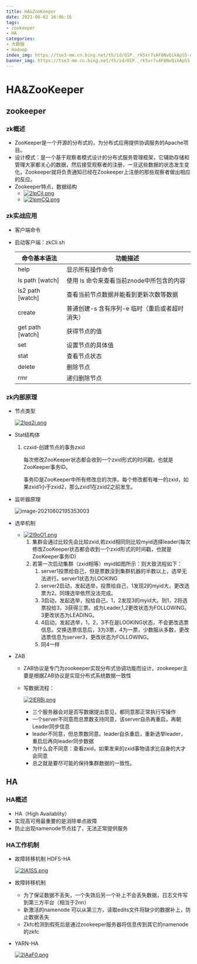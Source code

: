 ```yaml
---
title: HA&ZooKeeper
date: 2021-06-02 16:06:16
tags:
- zookeeper
- HA
categories:
- 大数据
- Hadoop
index_img: https://tse3-mm.cn.bing.net/th/id/OIP._rk5xr7sAF8NvQikApS5-AHaHa?w=198&h=197&c=7&o=5&dpr=1.25&pid=1.7
banner_img: https://tse3-mm.cn.bing.net/th/id/OIP._rk5xr7sAF8NvQikApS5-AHaHa?w=198&h=197&c=7&o=5&dpr=1.25&pid=1.7
---
```


# HA&ZooKeeper

## zookeeper

### zk概述

* ZooKeeper是一个开源的分布式的，为分布式应用提供协调服务的Apache项目。
* 设计模式：是一个基于观察者模式设计的分布式服务管理框架，它辅助存储和管理大家都关心的数据，然后接受观察者的注册，一旦这些数据的状态发生变化，Zookeeper就将负责通知已经在Zookeeper上注册的那些观察者做出相应的反应。
* Zookeeper特点，数据结构
  - [![2lpCjI.png](https://z3.ax1x.com/2021/06/02/2lpCjI.png)](https://imgtu.com/i/2lpCjI)
  - [![2lpmCQ.png](https://z3.ax1x.com/2021/06/02/2lpmCQ.png)](https://imgtu.com/i/2lpmCQ)

### zk实战应用

* 客户端命令

* 启动客户端：zkCli.sh

  | 命令基本语法     | 功能描述                                         |
  | ---------------- | ------------------------------------------------ |
  | help             | 显示所有操作命令                                 |
  | ls path [watch]  | 使用 ls 命令来查看当前znode中所包含的内容        |
  | ls2 path [watch] | 查看当前节点数据并能看到更新次数等数据           |
  | create           | 普通创建-s  含有序列-e  临时（重启或者超时消失） |
  | get path [watch] | 获得节点的值                                     |
  | set              | 设置节点的具体值                                 |
  | stat             | 查看节点状态                                     |
  | delete           | 删除节点                                         |
  | rmr              | 递归删除节点                                     |

### zk内部原理

* 节点类型

  [![2lpq2j.png](https://z3.ax1x.com/2021/06/02/2lpq2j.png)](https://imgtu.com/i/2lpq2j)



* Stat结构体

  1. czxid-创建节点的事务zxid

     每次修改ZooKeeper状态都会收到一个zxid形式的时间戳，也就是ZooKeeper事务ID。

     事务ID是ZooKeeper中所有修改总的次序。每个修改都有唯一的zxid，如果zxid1小于zxid2，那么zxid1在zxid2之前发生。

* 监听器原理

   ![image-20210602195353003](C:\Users\Hasee\AppData\Roaming\Typora\typora-user-images\image-20210602195353003.png)

* 选举机制

  - [![2l9oO1.png](https://z3.ax1x.com/2021/06/02/2l9oO1.png)](https://imgtu.com/i/2l9oO1)
    1. 集群会通过比较先会比较zxid,若zxid相同则比较myid选择leader(每次修改ZooKeeper状态都会收到一个zxid形式的时间戳，也就是ZooKeeper事务ID)
    2. 若第一次启动集群（zxid相等）myid如图所示：则大致流程如下：
       1. server1投票给自己，但是票数没到集群机器的半数以上，选举无法进行。server1状态为LOOKING
       2. server2启动，发起选举，投票给自己，1发现2的myid大，更改选票为2。同理选举依然没法完成。
       3. 3启动，发起选举，投给自己，1，2发现3的myid大。则1，2将选票投给3，3获得三票。成为Leader,1,2更改状态为FOLLOWING。3更改状态为LEADING。
       4. 4启动，发起选举，1，2，3不在是LOOKING状态，不会更改选票信息。交换选票信息后，3为3票，4为一票，少数服从多数，更改选票信息为server3，更改状态为FOLLOWING。
       5. 同4一样

* ZAB

  - ZAB协议是专门为zookeeper实现分布式协调功能而设计。zookeeper主要是根据ZAB协议是实现分布式系统数据一致性

  - 写数据流程：

    [![2lERBj.png](https://z3.ax1x.com/2021/06/02/2lERBj.png)](https://imgtu.com/i/2lERBj)

    - 三个服务器会对是否写数据提出意见，都同意那正常执行写操作
    - 一个server不同意而总票数支持同意，该server自杀再重启，再朝Leader同步信息
    - leader不同意，但总票数同意。leader自杀重启，重新选举leader，重启后再向leader同步数据
    - 为什么会不同意：查看zxid，如果发来的zxid事物请求比自身的大才会同意
    - 总之就是要尽可能的保持集群数据的一致性。

## HA

### HA概述

* HA（High Availablity）
* 实现高可用最重要的是消除单点故障
* 防止出现namenode节点挂了，无法正常提供服务

### HA工作机制

* 故障转移机制 HDFS-HA

  [![2lA1SS.png](https://z3.ax1x.com/2021/06/02/2lA1SS.png)](https://imgtu.com/i/2lA1SS)

* 故障转移机制

  - 为了保证数据不丢失，一个失效后另一个补上不会丢失数据，日志文件写到第三方平台（相当于2nn）
  - 新激活的namenode 可以从第三方，读取edits文件将缺少的数据补上，防止数据丢失
  - Zkfc检测到假死后是通过zookeeper服务器将信息传到其它的namenode的zkfc
  
* YARN-HA

  [![2lAaF0.png](https://z3.ax1x.com/2021/06/02/2lAaF0.png)](https://imgtu.com/i/2lAaF0)

